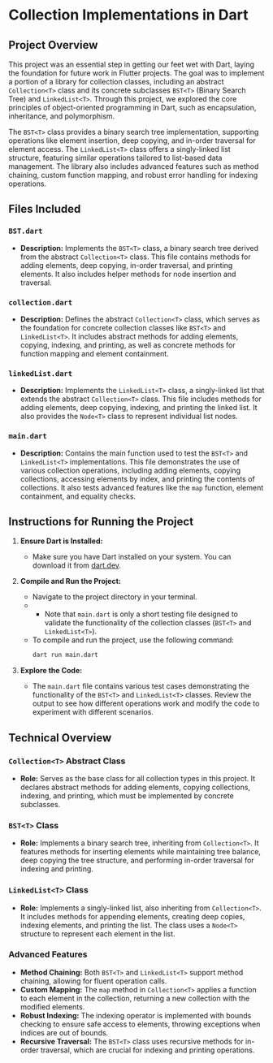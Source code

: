 # Collection Implementations in Dart

## Project Overview

This project was an essential step in getting our feet wet with Dart, laying the foundation for future work in Flutter projects. The goal was to implement a portion of a library for collection classes, including an abstract `Collection<T>` class and its concrete subclasses `BST<T>` (Binary Search Tree) and `LinkedList<T>`. Through this project, we explored the core principles of object-oriented programming in Dart, such as encapsulation, inheritance, and polymorphism.

The `BST<T>` class provides a binary search tree implementation, supporting operations like element insertion, deep copying, and in-order traversal for element access. The `LinkedList<T>` class offers a singly-linked list structure, featuring similar operations tailored to list-based data management. The library also includes advanced features such as method chaining, custom function mapping, and robust error handling for indexing operations.

## Files Included

### `BST.dart`
- **Description:** Implements the `BST<T>` class, a binary search tree derived from the abstract `Collection<T>` class. This file contains methods for adding elements, deep copying, in-order traversal, and printing elements. It also includes helper methods for node insertion and traversal.

### `collection.dart`
- **Description:** Defines the abstract `Collection<T>` class, which serves as the foundation for concrete collection classes like `BST<T>` and `LinkedList<T>`. It includes abstract methods for adding elements, copying, indexing, and printing, as well as concrete methods for function mapping and element containment.

### `linkedList.dart`
- **Description:** Implements the `LinkedList<T>` class, a singly-linked list that extends the abstract `Collection<T>` class. This file includes methods for adding elements, deep copying, indexing, and printing the linked list. It also provides the `Node<T>` class to represent individual list nodes.

### `main.dart`
- **Description:** Contains the main function used to test the `BST<T>` and `LinkedList<T>` implementations. This file demonstrates the use of various collection operations, including adding elements, copying collections, accessing elements by index, and printing the contents of collections. It also tests advanced features like the `map` function, element containment, and equality checks.

## Instructions for Running the Project

1. **Ensure Dart is Installed:**
   - Make sure you have Dart installed on your system. You can download it from [dart.dev](https://dart.dev/get-dart).

2. **Compile and Run the Project:**
   - Navigate to the project directory in your terminal.
   - - Note that `main.dart` is only a short testing file designed to validate the functionality of the collection classes (`BST<T>` and `LinkedList<T>`).
   - To compile and run the project, use the following command:
     ```bash
     dart run main.dart
     ```

3. **Explore the Code:**
   - The `main.dart` file contains various test cases demonstrating the functionality of the `BST<T>` and `LinkedList<T>` classes. Review the output to see how different operations work and modify the code to experiment with different scenarios.

## Technical Overview

### `Collection<T>` Abstract Class
- **Role:** Serves as the base class for all collection types in this project. It declares abstract methods for adding elements, copying collections, indexing, and printing, which must be implemented by concrete subclasses.

### `BST<T>` Class
- **Role:** Implements a binary search tree, inheriting from `Collection<T>`. It features methods for inserting elements while maintaining tree balance, deep copying the tree structure, and performing in-order traversal for indexing and printing.

### `LinkedList<T>` Class
- **Role:** Implements a singly-linked list, also inheriting from `Collection<T>`. It includes methods for appending elements, creating deep copies, indexing elements, and printing the list. The class uses a `Node<T>` structure to represent each element in the list.

### Advanced Features
- **Method Chaining:** Both `BST<T>` and `LinkedList<T>` support method chaining, allowing for fluent operation calls.
- **Custom Mapping:** The `map` method in `Collection<T>` applies a function to each element in the collection, returning a new collection with the modified elements.
- **Robust Indexing:** The indexing operator is implemented with bounds checking to ensure safe access to elements, throwing exceptions when indices are out of bounds.
- **Recursive Traversal:** The `BST<T>` class uses recursive methods for in-order traversal, which are crucial for indexing and printing operations.

